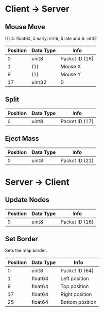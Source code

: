# Client -> Server

## Mouse Move
(1) 4: float64, 5 early: int16, 5 late and 6: int32

| Position | Data Type            | Info
|----------|----------------------|-----------------
| 0        | uint8                | Packet ID (16)
| 1        | (1)                  | Mouse X
| 9        | (1)                  | Mouse Y
| 17       | uint32               | 0

## Split
| Position | Data Type | Info
|----------|-----------|-----------------
| 0        | uint8     | Packet ID (17)

## Eject Mass
| Position | Data Type | Info
|----------|-----------|-----------------
| 0        | uint8     | Packet ID (21)

# Server -> Client

## Update Nodes
| Position | Data Type     | Info
|----------|---------------|-----------------
| 0        | uint8         | Packet ID (16)

## Set Border
Sets the map border.

| Position | Data Type | Info
|----------|-----------|-----------------
| 0        | uint8     | Packet ID (64)
| 1        | float64   | Left position
| 9        | float64   | Top position
| 17       | float64   | Right position
| 25       | float64   | Bottom position
